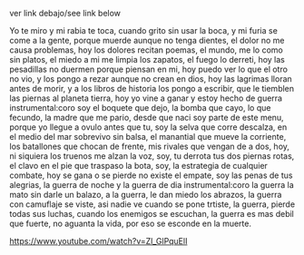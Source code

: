 ver link debajo/see link below

Yo te miro y mi rabia te toca,
cuando grito sin usar la boca,
y mi furia se come a la gente,
porque muerde aunque no tenga dientes,
el dolor no me causa problemas,
hoy los dolores recitan poemas,
el mundo, me lo como sin platos,
el miedo a mi me limpia los zapatos,
el fuego lo derreti,
hoy las pesadillas no duermen porque piensan en mi,
hoy puedo ver lo que el otro no vio,
y los pongo a rezar aunque no crean en dios,
hoy las lagrimas lloran antes de morir,
y a los libros de historia los pongo a escribir,
que le tiemblen las piernas al planeta tierra,
hoy yo vine a ganar y estoy hecho de guerra
instrumental:coro
soy el boquete que dejo, la bomba que cayo,
lo que fecundo, la madre que me pario,
desde que naci soy parte de este menu,
porque yo llegue a ovulo antes que tu,
soy la selva que corre descalza,
en el medio del mar sobrevivo sin balsa,
el manantial que mueve la corriente,
los batallones que chocan de frente,
mis rivales que vengan de a dos,
hoy, ni siquiera los truenos me alzan la voz,
soy, tu derrota tus dos piernas rotas,
el clavo en el pie que traspaso la bota,
soy, la estrategia de cualquier combate,
hoy se gana o se pierde no existe el empate,
soy las penas de tus alegrias,
la guerra de noche y la guerra de dia
instrumental:coro
la guerra la mato sin darle un balazo,
a la guerra, le dan miedo los abrazos,
la guerra con camuflaje se viste,
asi nadie ve cuando se pone trtiste,
la guerra, pierde todas sus luchas,
cuando los enemigos se escuchan,
la guerra es mas debil que fuerte,
no aguanta la vida, por eso se esconde en la muerte.

https://www.youtube.com/watch?v=Zl_GlPquElI